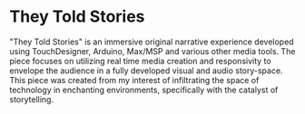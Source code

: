 # They Told Stories

"They Told Stories" is an immersive original narrative experience developed using TouchDesigner, Arduino, Max/MSP and various other media tools. The piece focuses on utilizing real time media creation and responsivity to envelope the audience in a fully developed visual and audio story-space. This piece was created from my interest of infiltrating the space of technology in enchanting environments, specifically with the catalyst of storytelling.

